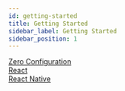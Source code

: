 ```yaml
---
id: getting-started
title: Getting Started
sidebar_label: Getting Started
sidebar_position: 1
---
```



[Zero Configuration](zero-configuration)  
[React](getting-started-react)  
[React Native](getting-started-react-native)  


